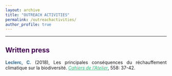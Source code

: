 ```yaml
---
layout: archive
title: "OUTREACH ACTIVITIES"
permalink: /outreachactivities/
author_profile: true
---
```

<style> body {text-align: justify} </style> <!-- Justify text. -->

------

## <span style="color:#440154">**Written press**</span>

<span style="color:#31688E">**Leclerc, C.**</span> (2018), Les principales conséquences du réchauffement climatique sur la biodiversité. <a href="https://editionsatelier.com/boutique/les-cahiers-de-l-atelier/133-pour-une-aconomie-au-service-de-la-planete-.html" target="_blank" style="color:#35B779;">*Cahiers de l’Atelier*</a>, 558: 37-42.